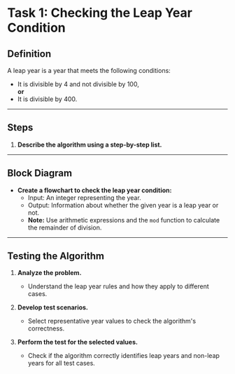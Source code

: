 # Task 1: Checking the Leap Year Condition

## Definition
A leap year is a year that meets the following conditions:
- It is divisible by 4 and not divisible by 100,  
  **or**  
- It is divisible by 400.

---

## Steps

1. **Describe the algorithm using a step-by-step list.**

---

## Block Diagram
- **Create a flowchart to check the leap year condition:**
  - Input: An integer representing the year.
  - Output: Information about whether the given year is a leap year or not.
  - **Note:** Use arithmetic expressions and the `mod` function to calculate the remainder of division.

---

## Testing the Algorithm

1. **Analyze the problem.**
   - Understand the leap year rules and how they apply to different cases.
   
2. **Develop test scenarios.**
   - Select representative year values to check the algorithm's correctness.
3. **Perform the test for the selected values.**
   - Check if the algorithm correctly identifies leap years and non-leap years for all test cases.

